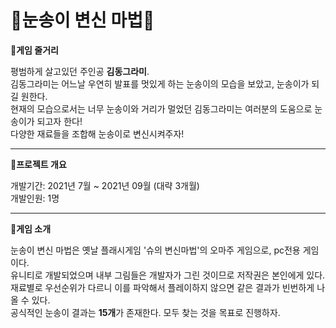 # 🧪눈송이 변신 마법🧪

💊**게임 줄거리**

평범하게 살고있던 주인공 **김동그라미**.  
김동그라미는 어느날 우연히 발표를 멋있게 하는 눈송이의 모습을 보았고, 눈송이가 되길 원한다.  
현재의 모습으로서는 너무 눈송이와 거리가 멀었던 김동그라미는
여러분의 도움으로 눈송이가 되고자 한다!  
다양한 재료들을 조합해 눈송이로 변신시켜주자!  
***

💊**프로젝트 개요**

 개발기간:  2021년 7월 ~ 2021년 09월 (대략 3개월)  
 개발인원: 1명
***


💊**게임 소개**


눈송이 변신 마법은 옛날 플래시게임 '슈의 변신마법'의 오마주 게임으로, pc전용 게임이다.   
유니티로 개발되었으며 내부 그림들은 개발자가 그린 것이므로 저작권은 본인에게 있다.  
재료별로 우선순위가 다르니 이를 파악해서 플레이하지 않으면 같은 결과가 빈번하게 나올 수 있다.  
공식적인 눈송이 결과는 **15개**가 존재한다. 모두 찾는 것을 목표로 진행하자.

